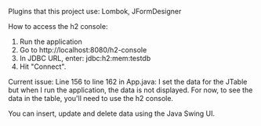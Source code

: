 Plugins that this project use: Lombok, JFormDesigner


How to access the h2 console:
1) Run the application
2) Go to http://localhost:8080/h2-console
3) In JDBC URL, enter: jdbc:h2:mem:testdb
4) Hit "Connect".


Current issue:
Line 156 to line 162 in App.java: I set the data for the JTable but when I run the application, the data is not displayed.
For now, to see the data in the table, you'll need to use the h2 console. 

You can insert, update and delete data using the Java Swing UI.